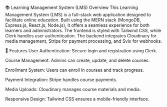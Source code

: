 📚 Learning Management System (LMS)
Overview
This Learning Management System (LMS) is a full-stack web application designed to facilitate online education. Built using the MERN stack (MongoDB, Express.js, React.js, Node.js), 
it offers a seamless experience for both learners and administrators. The frontend is styled with Tailwind CSS, while Clerk handles user authentication. 
The backend integrates Cloudinary for media management, Stripe for payment processing, and Svix for webhooks.

🚀 Features
User Authentication: Secure login and registration using Clerk.

Course Management: Admins can create, update, and delete courses.

Enrollment System: Users can enroll in courses and track progress.

Payment Integration: Stripe handles course payments.

Media Uploads: Cloudinary manages course materials and media.

Responsive Design: Tailwind CSS ensures a mobile-friendly interface.
